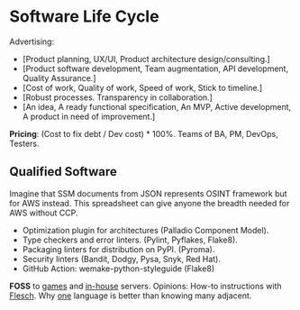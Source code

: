 # Software Life Cycle

Advertising:
* [Product planning, UX/UI, Product architecture design/consulting.]
* [Product software development, Team augmentation, API development, Quality Assurance.]
* [Cost of work, Quality of work, Speed of work, Stick to timeline.]
* [Robust processes. Transparency in collaboration.]
* [An idea, A ready functional specification, An MVP, Active development, A product in need of improvement.]

**Pricing**: (Cost to fix debt / Dev cost) * 100%. Teams of BA, PM, DevOps, Testers.

<h2>Qualified Software</h2>

Imagine that SSM documents from JSON represents OSINT framework but for AWS instead. This spreadsheet can give anyone the breadth needed for AWS without CCP. 

* Optimization plugin for architectures (Palladio Component Model).
* Type checkers and error linters. (Pylint, Pyflakes, Flake8).
* Packaging linters for distribution on PyPI. (Pyroma).
* Security linters (Bandit, Dodgy, Pysa, Snyk, Red Hat).
* GitHub Action: wemake-python-styleguide (Flake8)

**FOSS** to [games](https://github.com/notpresident35/awesome-learn-gamedev) and [in-house](https://github.com/awesome-selfhosted/awesome-selfhosted) servers. Opinions: How-to instructions with [Flesch](https://github.com/wimmuskee/readability-score). Why [one](https://cacm.acm.org/research/10-things-software-developers-should-learn-about-learning/) language is better than knowing many adjacent.
